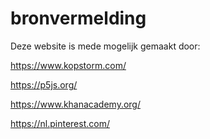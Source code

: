 # bronvermelding

Deze website is mede mogelijk gemaakt door:


https://www.kopstorm.com/

https://p5js.org/

https://www.khanacademy.org/

https://nl.pinterest.com/